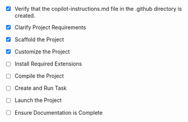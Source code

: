 <!-- Use this file to provide workspace-specific custom instructions to Copilot. For more details, visit https://code.visualstudio.com/docs/copilot/copilot-customization#_use-a-githubcopilotinstructionsmd-file -->
- [x] Verify that the copilot-instructions.md file in the .github directory is created.

- [x] Clarify Project Requirements
	<!-- Campus Marketplace OLX-clone for SMIT students with MERN stack -->

- [x] Scaffold the Project
	<!-- Created MERN stack project structure with backend and frontend -->

- [x] Customize the Project
	<!-- Implemented authentication, product listings, search/filter, and user dashboard -->

- [ ] Install Required Extensions
	<!-- Install necessary VS Code extensions for MERN development -->

- [ ] Compile the Project
	<!-- Install dependencies and resolve any issues -->

- [ ] Create and Run Task
	<!-- Create tasks for running frontend and backend -->

- [ ] Launch the Project
	<!-- Launch both frontend and backend servers -->

- [ ] Ensure Documentation is Complete
	<!-- Complete README.md with project information -->
